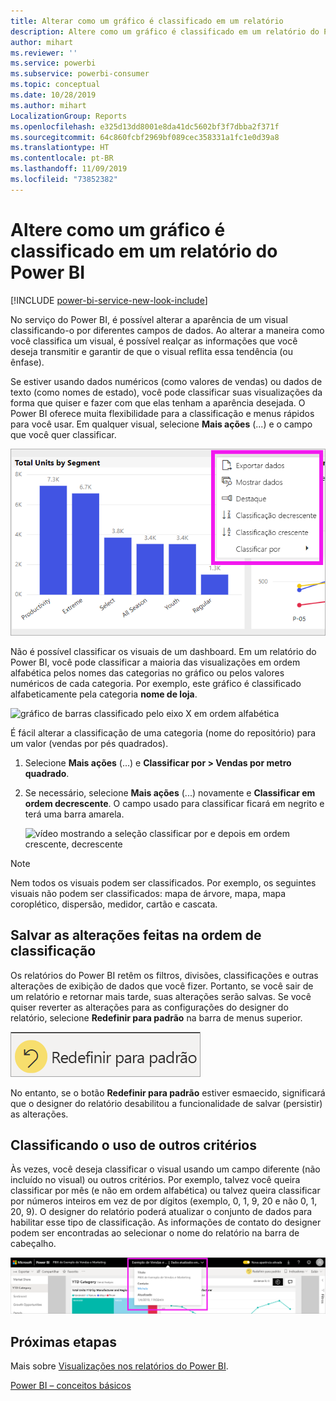 ```yaml
---
title: Alterar como um gráfico é classificado em um relatório
description: Altere como um gráfico é classificado em um relatório do Power BI
author: mihart
ms.reviewer: ''
ms.service: powerbi
ms.subservice: powerbi-consumer
ms.topic: conceptual
ms.date: 10/28/2019
ms.author: mihart
LocalizationGroup: Reports
ms.openlocfilehash: e325d13dd8001e8da41dc5602bf3f7dbba2f371f
ms.sourcegitcommit: 64c860fcbf2969bf089cec358331a1fc1e0d39a8
ms.translationtype: HT
ms.contentlocale: pt-BR
ms.lasthandoff: 11/09/2019
ms.locfileid: "73852382"
---
```

# <a name="change-how-a-chart-is-sorted-in-a-power-bi-report"></a>Altere como um gráfico é classificado em um relatório do Power BI

[!INCLUDE [power-bi-service-new-look-include](../includes/power-bi-service-new-look-include.md)]

No serviço do Power BI, é possível alterar a aparência de um visual classificando-o por diferentes campos de dados. Ao alterar a maneira como você classifica um visual, é possível realçar as informações que você deseja transmitir e garantir de que o visual reflita essa tendência (ou ênfase).

Se estiver usando dados numéricos (como valores de vendas) ou dados de texto (como nomes de estado), você pode classificar suas visualizações da forma que quiser e fazer com que elas tenham a aparência desejada. O Power BI oferece muita flexibilidade para a classificação e menus rápidos para você usar. Em qualquer visual, selecione **Mais ações** (...) e o campo que você quer classificar.

![gráfico de barras classificado pelo eixo X em ordem alfabética](media/end-user-change-sort/power-bi-more-actions.png)

Não é possível classificar os visuais de um dashboard. Em um relatório do Power BI, você pode classificar a maioria das visualizações em ordem alfabética pelos nomes das categorias no gráfico ou pelos valores numéricos de cada categoria. Por exemplo, este gráfico é classificado alfabeticamente pela categoria **nome de loja**.

![gráfico de barras classificado pelo eixo X em ordem alfabética](media/end-user-change-sort/pbi-chartsortcategory.png)

É fácil alterar a classificação de uma categoria (nome do repositório) para um valor (vendas por pés quadrados).

1. Selecione **Mais ações** (...) e **Classificar por > Vendas por metro quadrado**.
2. Se necessário, selecione **Mais ações** (...) novamente e **Classificar em ordem decrescente**. O campo usado para classificar ficará em negrito e terá uma barra amarela.

   ![vídeo mostrando a seleção classificar por e depois em ordem crescente, decrescente](media/end-user-change-sort/sort.gif)

> [!NOTE]
> Nem todos os visuais podem ser classificados. Por exemplo, os seguintes visuais não podem ser classificados: mapa de árvore, mapa, mapa coroplético, dispersão, medidor, cartão e cascata.

## <a name="saving-changes-you-make-to-sort-order"></a>Salvar as alterações feitas na ordem de classificação
Os relatórios do Power BI retêm os filtros, divisões, classificações e outras alterações de exibição de dados que você fizer. Portanto, se você sair de um relatório e retornar mais tarde, suas alterações serão salvas.  Se você quiser reverter as alterações para as configurações do designer do relatório, selecione **Redefinir para padrão** na barra de menus superior. 

![classificação persistente](media/end-user-change-sort/power-bi-reset.png)

No entanto, se o botão **Redefinir para padrão** estiver esmaecido, significará que o designer do relatório desabilitou a funcionalidade de salvar (persistir) as alterações.

<a name="other"></a>
## <a name="sorting-using-other-criteria"></a>Classificando o uso de outros critérios
Às vezes, você deseja classificar o visual usando um campo diferente (não incluído no visual) ou outros critérios.  Por exemplo, talvez você queira classificar por mês (e não em ordem alfabética) ou talvez queira classificar por números inteiros em vez de por dígitos (exemplo, 0, 1, 9, 20 e não 0, 1, 20, 9).  O designer do relatório poderá atualizar o conjunto de dados para habilitar esse tipo de classificação. As informações de contato do designer podem ser encontradas ao selecionar o nome do relatório na barra de cabeçalho.

![Lista suspensa mostrando as informações de contato](media/end-user-change-sort/power-bi-contact.png)

## <a name="next-steps"></a>Próximas etapas
Mais sobre [Visualizações nos relatórios do Power BI](end-user-visualizations.md).

[Power BI – conceitos básicos](end-user-basic-concepts.md)
